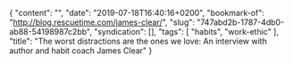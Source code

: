 {
  "content": "",
  "date": "2019-07-18T16:40:16+0200",
  "bookmark-of": "http://blog.rescuetime.com/james-clear/",
  "slug": "747abd2b-1787-4db0-ab88-54198987c2bb",
  "syndication": [],
  "tags": [
    "habits",
    "work-ethic"
  ],
  "title": "The worst distractions are the ones we love: An interview with author and habit coach James Clear"
}
